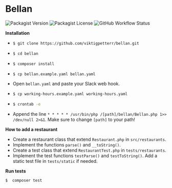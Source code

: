 # Bellan

![Packagist Version](https://img.shields.io/packagist/v/viktigpetterr/lunchtime)
![Packagist License](https://img.shields.io/packagist/l/viktigpetterr/lunchtime)
![GitHub Workflow Status](https://img.shields.io/github/workflow/status/viktigpetterr/lunchtime/PHP%20Composer)

**Installation**
- ```sh
  $ git clone https://github.com/viktigpetterr/bellan.git
  ```
- ```sh
  $ cd bellan
  ```
- ```sh
  $ composer install
  ```
- ```sh
  $ cp bellan.example.yaml bellan.yaml
  ```
- Open `bellan.yaml` and paste your Slack web hook.


- ```sh
  $ cp working-hours.example.yaml working-hours.yaml
  ```  
- ```sh
  $ crontab -e
  ```
- Append the line `* * * * * /usr/bin/php /[path]/bellan/Bellan.php 1>> /dev/null 2>&1`. Make sure to change `[path]` to your path!

**How to add a restaurant**
 - Create a restaurant class that extend `Restaurant.php` in `src/restaurants`.
 - Implement the functions `parse()` and `__toString()`.
 - Create a test class that extend `RestaurantTest.php` in `tests/restaurants`.
 - Implement the test functions `testParse()` and `testToString()`. Add a static test file in `tests/static` if needed.

**Run tests**
```sh
$  composer test
```
